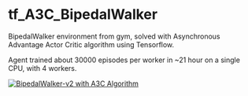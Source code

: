 # tf_A3C_BipedalWalker
BipedalWalker environment from gym, solved with Asynchronous Advantage Actor Critic algorithm using Tensorflow.

Agent trained about 30000 episodes per worker in ~21 hour on a single CPU, with 4 workers.

[![BipedalWalker-v2 with A3C Algorithm](https://img.youtube.com/vi/MiFg6iGPj8g/0.jpg)](https://www.youtube.com/watch?v=MiFg6iGPj8g "BipedalWalker-v2 with A3C Algorithm")
